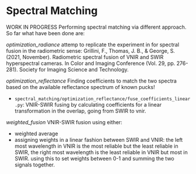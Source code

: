 # Spectral Matching

WORK IN PROGRESS
Performing spectral matching via different approach. So far what have been done are:

*optimization_radiance*
attemp to replicate the experiment in for spectral fusion in the radiometric sense: Grillini, F., Thomas, J. B., & George, S. (2021, November). Radiometric spectral fusion of VNIR and SWIR hyperspectral cameras. In Color and Imaging Conference (Vol. 29, pp. 276-281). Society for Imaging Science and Technology.

*optimization_reflectance*
Finding coefficients to match the two spectra based on the available reflectance spectrum of known pucks!
* `spectral_matching/optimization_reflectance/fuse_coefficients_linear.py`: VNIR-SWIR fusing by calculating coefficients for a linear transformation in the overlap, going from SWIR to vnir.


*weighted_fusion*
VNIR-SWIR fusion using either:
* weighted average
* assigning weights in a linear fashion between SWIR and VNIR: the left most wavelength in VNIR is the most reliable but the least reliable in SWIR, the right most wavelength is the least reliable in VNIR but most in SWIR. using this to set weights between 0-1 and summing the two signals together.
